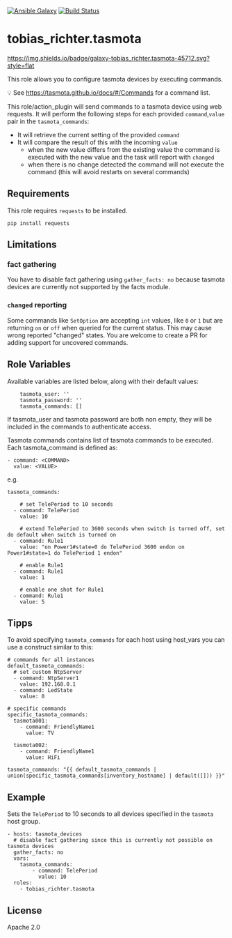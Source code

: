 [![Ansible Galaxy](https://img.shields.io/badge/galaxy-tobias__richter.tasmota-45712.svg)](https://galaxy.ansible.com/tobias_richter/tasmota)
[![Build Status](https://travis-ci.org/tobias-richter/ansible-tasmota.svg?branch=master)](https://travis-ci.org/tobias-richter/ansible-tasmota)

# tobias_richter.tasmota

https://img.shields.io/badge/galaxy-tobias_richter.tasmota-45712.svg?style=flat

This role allows you to configure tasmota devices by executing commands.

:bulb: See https://tasmota.github.io/docs/#/Commands for a command list.

This role/action_plugin will send commands to a tasmota device using web requests.
It will perform the following steps for each provided `command`,`value` pair in the `tasmota_commands`:
* It will retrieve the current setting of the provided `command`
* It will compare the result of this with the incoming `value`
  * when the new value differs from the existing value the command is executed with the new value and the task will report with `changed`
  * when there is no change detected the command will not execute the command (this will avoid restarts on several commands) 

## Requirements

This role requires `requests` to be installed.

    pip install requests

## Limitations

### fact gathering

You have to disable fact gathering using `gather_facts: no` because tasmota devices are currently not supported by the facts module.

### `changed` reporting

Some commands like `SetOption` are accepting `int` values, like `0` or `1` but are returning `on` or `off` when queried for the current status.
This may cause wrong reported "changed" states. You are welcome to create a PR for adding support for uncovered commands.

## Role Variables

Available variables are listed below, along with their default values:

        tasmota_user: '' 
        tasmota_password: ''
        tasmota_commands: []
   
If tasmota_user and tasmota password are both non empty, they will be included in the commands to authenticate access.

Tasmota commands contains list of tasmota commands to be executed.
Each tasmota_command is defined as:

    - command: <COMMAND>
      value: <VALUE>
      
e.g.

    tasmota_commands:
        
        # set TelePeriod to 10 seconds
      - command: TelePeriod
        value: 10
        
        # extend TelePeriod to 3600 seconds when switch is turned off, set do default when switch is turned on
      - command: Rule1
        value: "on Power1#state=0 do TelePeriod 3600 endon on Power1#state=1 do TelePeriod 1 endon"
        
        # enable Rule1
      - command: Rule1
        value: 1
        
        # enable one shot for Rule1
      - command: Rule1
        value: 5

## Tipps

To avoid specifying `tasmota_commands` for each host using host_vars you can use a construct similar to this:

    # commands for all instances
    default_tasmota_commands:
      # set custom NtpServer
      - command: NtpServer1
        value: 192.168.0.1
      - command: LedState
        value: 0      
    
    # specific commands 
    specific_tasmota_commands:
      tasmota001:
        - command: FriendlyName1
          value: TV
    
      tasmota002:
        - command: FriendlyName1
          value: HiFi
    
    tasmota_commands: "{{ default_tasmota_commands | union(specific_tasmota_commands[inventory_hostname] | default([])) }}"

## Example

Sets the `TelePeriod` to 10 seconds to all devices specified in the `tasmota` host group.

	- hosts: tasmota_devices  
	  # disable fact gathering since this is currently not possible on tasmota devices  
      gather_facts: no
      vars:
        tasmota_commands:
            - command: TelePeriod
              value: 10
	  roles:
	    - tobias_richter.tasmota


## License

Apache 2.0
